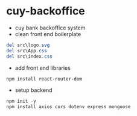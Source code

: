 # cuy-backoffice
- cuy bank backoffice system
- clean front end boilerplate
```powershell
del src\logo.svg
del src\App.css
del src\index.css
```
- add front end libraries
```powershell
npm install react-router-dom
```
- setup backend
```powershell
npm init -y
npm install axios cors dotenv express mongoose
```